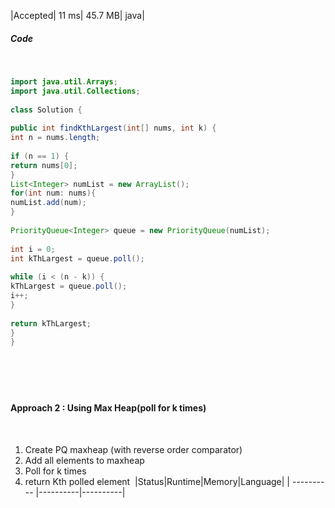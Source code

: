 |Accepted|  11 ms|  45.7 MB|  java|
​
​
##### Code
​
```java
import java.util.Arrays;
import java.util.Collections;
​
class Solution {
​
public int findKthLargest(int[] nums, int k) {
int n = nums.length;
​
if (n == 1) {
return nums[0];
}
List<Integer> numList = new ArrayList();
for(int num: nums){
numList.add(num);
}
​
PriorityQueue<Integer> queue = new PriorityQueue(numList);
​
int i = 0;
int kThLargest = queue.poll();
​
while (i < (n - k)) {
kThLargest = queue.poll();
i++;
}
​
return kThLargest;
}
}
​
```
​
---
#### Approach 2 : Using Max Heap(poll for k times)
​
1. Create PQ maxheap (with reverse order comparator)
2. Add all elements to maxheap
3. Poll for k times
4. return Kth polled element
​
|Status|Runtime|Memory|Language|
| ---------- |----------|----------|